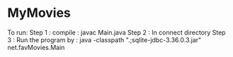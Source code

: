 # MyMovies
To run:
Step 1 : compile : javac Main.java 
Step 2 : In connect directory
Step 3 : Run the program by : java -classpath ".;sqlite-jdbc-3.36.0.3.jar" net.favMovies.Main
